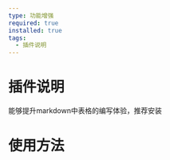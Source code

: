```yaml
---
type: 功能增强
required: true
installed: true
tags:
  - 插件说明
---
```


# 插件说明

能够提升markdown中表格的编写体验，推荐安装

# 使用方法
